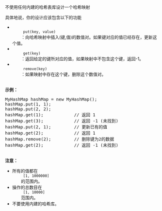 <html>
 <body>
  <p>
   不使用任何内建的哈希表库设计一个哈希映射
  </p>
  <p>
   具体地说，你的设计应该包含以下的功能
  </p>
  <ul>
   <li>
    <code>
     put(key, value)
    </code>
    ：向哈希映射中插入(键,值)的数值对。如果键对应的值已经存在，更新这个值。
   </li>
   <li>
    <code>
     get(key)
    </code>
    ：返回给定的键所对应的值，如果映射中不包含这个键，返回-1。
   </li>
   <li>
    <code>
     remove(key)
    </code>
    ：如果映射中存在这个键，删除这个数值对。
   </li>
  </ul>
  <p>
   <br/>
   <strong>
    示例：
   </strong>
  </p>
  <pre>
MyHashMap hashMap = new MyHashMap();
hashMap.put(1, 1);          
hashMap.put(2, 2);         
hashMap.get(1);            // 返回 1
hashMap.get(3);            // 返回 -1 (未找到)
hashMap.put(2, 1);         // 更新已有的值
hashMap.get(2);            // 返回 1 
hashMap.remove(2);         // 删除键为2的数据
hashMap.get(2);            // 返回 -1 (未找到) 
</pre>
  <p>
   <br/>
   <strong>
    注意：
   </strong>
  </p>
  <ul>
   <li>
    所有的值都在
    <code>
     [1, 1000000]
    </code>
    的范围内。
   </li>
   <li>
    操作的总数目在
    <code>
     [1, 10000]
    </code>
    范围内。
   </li>
   <li>
    不要使用内建的哈希库。
   </li>
  </ul>
 </body>
</html>